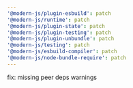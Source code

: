 ```yaml
---
'@modern-js/plugin-esbuild': patch
'@modern-js/runtime': patch
'@modern-js/plugin-state': patch
'@modern-js/plugin-testing': patch
'@modern-js/plugin-unbundle': patch
'@modern-js/testing': patch
'@modern-js/esbuild-compiler': patch
'@modern-js/node-bundle-require': patch
---
```


fix: missing peer deps warnings
